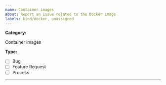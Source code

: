 ```yaml
---
name: Container images
about: Report an issue related to the Docker image
labels: kind/docker, unassigned
---
```


**Category:**

Container images

**Type:**

- [ ] Bug
- [ ] Feature Request
- [ ] Process

---

<!-- 1. Please select the type of the issue from the list above. -->
<!-- 2. Please describe the issue below. -->
